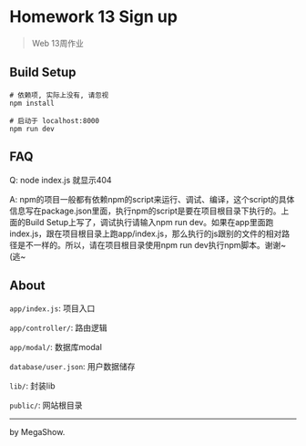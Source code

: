 # Homework 13 Sign up

> Web 13周作业

## Build Setup

```shell
# 依赖项, 实际上没有, 请忽视
npm install

# 启动于 localhost:8000
npm run dev
```

## FAQ

Q: node index.js 就显示404

A: npm的项目一般都有依赖npm的script来运行、调试、编译，这个script的具体信息写在package.json里面，执行npm的script是要在项目根目录下执行的。上面的Build Setup上写了，调试执行请输入npm run dev。如果在app里面跑index.js，跟在项目根目录上跑app/index.js，那么执行的js跟别的文件的相对路径是不一样的。所以，请在项目根目录使用npm run dev执行npm脚本。谢谢~ (逃~

## About

`app/index.js`: 项目入口

`app/controller/`: 路由逻辑

`app/modal/`: 数据库modal

`database/user.json`: 用户数据储存

`lib/`: 封装lib

`public/`: 网站根目录

---

by MegaShow.
